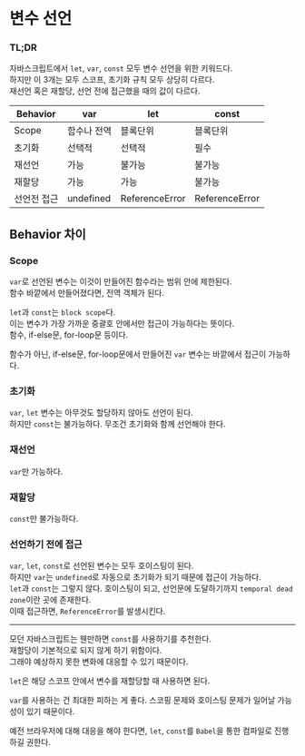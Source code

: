 # 변수 선언

### TL;DR

자바스크립트에서 `let`, `var`, `const` 모두 변수 선언을 위한 키워드다. <br />
하지만 이 3개는 모두 스코프, 초기화 규칙 모두 상당히 다르다. <br />
재선언 혹은 재할당, 선언 전에 접근했을 때의 값이 다르다.

| Behavior    | var         | let            | const          |
| ----------- | ----------- | -------------- | -------------- |
| Scope       | 함수나 전역 | 블록단위       | 블록단위       |
| 초기화      | 선택적      | 선택적         | 필수           |
| 재선언      | 가능        | 불가능         | 불가능         |
| 재할당      | 가능        | 가능           | 불가능         |
| 선언전 접근 | undefined   | ReferenceError | ReferenceError |

## Behavior 차이

### Scope

`var`로 선언된 변수는 이것이 만들어진 함수라는 범위 안에 제한된다. <br />
함수 바깥에서 만들어졌다면, 전역 객체가 된다.

`let`과 `const`는 `block scope`다. <br />
이는 변수가 가장 가까운 중괄호 안에서만 접근이 가능하다는 뜻이다. <br />
함수, if-else문, for-loop문 등이다.

함수가 아닌, if-else문, for-loop문에서 만들어진 `var` 변수는 바깥에서 접근이 가능하다.

### 초기화

`var`, `let` 변수는 아무것도 할당하지 않아도 선언이 된다. <br />
하지만 `const`는 불가능하다. 무조건 초기화와 함께 선언해야 한다.

### 재선언

`var`만 가능하다.

### 재할당

`const`만 불가능하다.

### 선언하기 전에 접근

`var`, `let`, `const`로 선언된 변수는 모두 호이스팅이 된다. <br />
하지만 `var`는 `undefined`로 자동으로 초기화가 되기 때문에 접근이 가능하다. <br />
`let`과 `const`는 그렇지 않다. 호이스팅이 되고, 선언문에 도달하기까지 `temporal dead zone`이란 곳에 존재한다. <br />
이때 접근하면, `ReferenceError`를 발생시킨다.

---

모던 자바스크립트는 웬만하면 `const`를 사용하기를 추천한다. <br />
재할당이 기본적으로 되지 않게 하기 위함이다. <br />
그래야 예상하지 못한 변화에 대응할 수 있기 때문이다.

`let`은 해당 스코프 안에서 변수를 재할당할 때 사용하면 된다.

`var`를 사용하는 건 최대한 피하는 게 좋다. 스코핑 문제와 호이스팅 문제가 일어날 가능성이 있기 때문이다.

예전 브라우저에 대해 대응을 해야 한다면, `let`, `const`를 `Babel`을 통한 컴파일로 진행하길 권한다.
